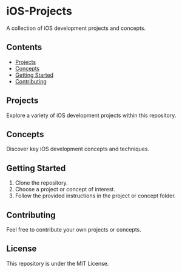 # iOS-Projects

A collection of iOS development projects and concepts.

## Contents

- [Projects](#projects)
- [Concepts](#concepts)
- [Getting Started](#getting-started)
- [Contributing](#contributing)

## Projects

Explore a variety of iOS development projects within this repository.

## Concepts

Discover key iOS development concepts and techniques.

## Getting Started

1. Clone the repository.
2. Choose a project or concept of interest.
3. Follow the provided instructions in the project or concept folder.

## Contributing

Feel free to contribute your own projects or concepts.

## License

This repository is under the MIT License.
